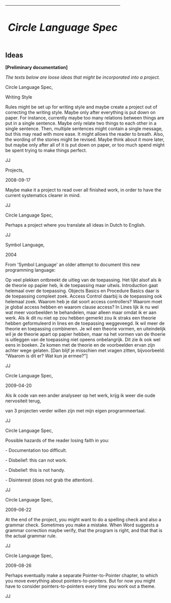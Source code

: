 ﻿|<h1>***Circle Language Spec***</h1>|
| :- |
## **Ideas**
**[Preliminary documentation]**

*The texts below are loose ideas that might be incorporated into a project.*

Circle Language Spec,

Writing Style

Rules might be set up for writing style and maybe create a project out of correcting the writing style. Maybe only after everything is put down on paper. For instance, currently maybe too many relations between things are put in a single sentence. Maybe only relate two things to each other in a single sentence. Then, multiple sentences might contain a single message, but this may read with more ease. It might allows the reader to breath. Also, the wording of the stories might be revised. Maybe think about it more later, but maybe only after all of it is put down on paper, or too much spend might be spent trying to make things perfect.

JJ



Projects,

2008-09-17

Maybe make it a project to read over all finished work, in order to have the current systematics clearer in mind.

JJ


Circle Language Spec,

Perhaps a project where you translate all ideas in Dutch to English.

JJ


Symbol Language,

2004

From 'Symbol Language' an older attempt to document this new programming language:

Op veel plekken ontbreekt de uitleg van de toepassing. Het lijkt alsof als ik de theorie op papier heb, ik de toepassing maar uitwis. Introduction gaat helemaal over de toepassing. Objects Basics en Procedure Basics daar is de toepassing compleet zoek. Access Control daarbij is de toepassing ook helemaal zoek. Waarom heb je dat soort access controllers? Waarom moet je global access hebben en waarom clause access? In Lines lijk ik nu wel wat meer voorbeelden te behandelen, maar alleen maar omdat ik er aan werk. Als ik dit nu niet op zou hebben gemerkt zou ik straks een theorie hebben geformuleerd in lines en de toepassing weggeveegd. Ik wil meer de theorie en toepassing combineren. Je wil een theorie vormen, en uiteindelijk wil je de theorie apart op papier hebben, maar na het vormen van de thoerie is uitleggen van de toepassing niet opeens onbelangrijk. Dit zie ik ook wel eens in boeken. Ze komen met de theorie en de voorbeelden ervan zijn achter wege gelaten. [Dan blijf je misschien met vragen zitten, bijvoorbeeld: "Waarom is dit er? Wat kun je ermee?"]

JJ


Circle Language Spec,

2009-04-20



Als ik code van een ander analyseer op het werk, krijg ik weer die oude nervositeit terug,

van 3 projecten verder willen zijn met mijn eigen programmeertaal.



JJ


Circle Language Spec,

Possible hazards of the reader losing faith in you:

\- Documentation too difficult.

\- Disbelief: this can not work.

\- Disbelief: this is not handy.

\- Disinterest (does not grab the attention).

JJ


Circle Language Spec,

2009-06-22



At the end of the project, you might want to do a spelling check and also a grammar check. Sometimes you make a mistake. When Word suggests a grammar correction maybe verify, that the program is right, and that that is the actual grammar rule.



JJ



Circle Language Spec,

2009-08-26

Perhaps eventually make a separate Pointer-to-Pointer chapter, to which you move everything about pointers-to-pointers. But for now you might have to consider pointers-to-pointers every time you work out a theme.

JJ
